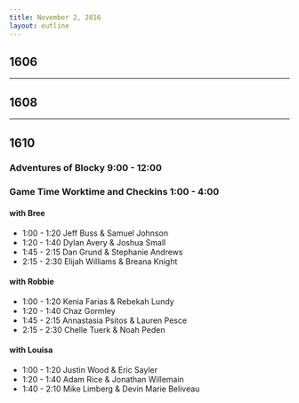 ```yaml
---
title: November 2, 2016
layout: outline
---
```


## 1606

***

## 1608

***

## 1610

### Adventures of Blocky 9:00 - 12:00

### Game Time Worktime and Checkins 1:00 - 4:00

<!-- Group 4  Chelle  Lauren  Elijah  Stephanie will be meeting with Allison from 1-1:45, so work schedule so it works  -->

#### with Bree
* 1:00 - 1:20 Jeff Buss & Samuel Johnson  
* 1:20 - 1:40 Dylan Avery & Joshua Small
* 1:45 - 2:15 Dan Grund & Stephanie Andrews
* 2:15 - 2:30 Elijah Williams & Breana Knight

#### with Robbie
* 1:00 - 1:20 Kenia Farias & Rebekah Lundy
* 1:20 - 1:40 Chaz Gormley
* 1:45 - 2:15 Annastasia Psitos & Lauren Pesce
* 2:15 - 2:30 Chelle Tuerk & Noah Peden

#### with Louisa
* 1:00 - 1:20 Justin Wood & Eric Sayler
* 1:20 - 1:40 Adam Rice & Jonathan Willemain
* 1:40 - 2:10 Mike Limberg & Devin Marie Beliveau
